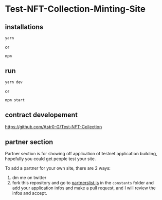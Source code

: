 # Test-NFT-Collection-Minting-Site

## installations

`yarn`

or

`npm`

## run

`yarn dev`

or

`npm start`

## contract developement

https://github.com/Astr0-G/Test-NFT-Collection

## partner section

Partner section is for showing off application of testnet application building, hopefully you could get people test your site.

To add a partner for your own site, there are 2 ways:

1. dm me on twitter
2. fork this repository and go to [partnerslist.js](https://github.com/Astr0-G/Test-NFT-Collection-Minting-Site/blob/main/constants/partnerslist.js) in the `constants` folder and add your application infos and make a pull request, and I will review the infos and accept.
